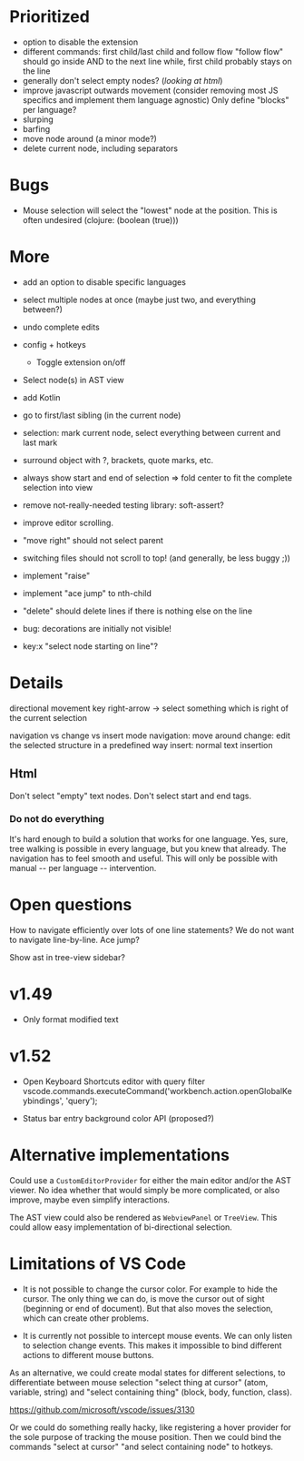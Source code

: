 # Prioritized
- option to disable the extension
- different commands: first child/last child and follow flow
  "follow flow" should go inside AND to the next line while, first child probably stays on the line
- generally don't select empty nodes? (*looking at html*)
- improve javascript outwards movement (consider removing most JS specifics and implement them language agnostic)
  Only define "blocks" per language?
- slurping
- barfing
- move node around (a minor mode?)
- delete current node, including separators

# Bugs
- Mouse selection will select the "lowest" node at the position. This is often undesired (clojure: (boolean (true)))

# More
- add an option to disable specific languages
- select multiple nodes at once (maybe just two, and everything between?)
- undo complete edits
- config + hotkeys
    - Toggle extension on/off
- Select node(s) in AST view
- add Kotlin
- go to first/last sibling (in the current node)
- selection: mark current node, select everything between current and last mark
- surround object with ?, brackets, quote marks, etc.

- always show start and end of selection => fold center to fit the complete selection into view

- remove not-really-needed testing library: soft-assert?

- improve editor scrolling. 
- "move right" should not select parent
- switching files should not scroll to top! (and generally, be less buggy ;))
- implement "raise"
- implement "ace jump" to nth-child
- "delete" should delete lines if there is nothing else on the line
- bug: decorations are initially not visible!
- key:x "select node starting on line"?

# Details

directional movement
key right-arrow -> select something which is right of the current selection

navigation vs change vs insert mode
navigation: move around
change: edit the selected structure in a predefined way
insert: normal text insertion

## Html

Don't select "empty" text nodes.
Don't select start and end tags.

### Do not do everything

It's hard enough to build a solution that works for one language. Yes, sure, tree walking is possible in every language, but you knew that already. The navigation has to feel smooth and useful. This will only be possible with manual -- per language -- intervention.

# Open questions

How to navigate efficiently over lots of one line statements? We do not want to navigate line-by-line. Ace jump?

Show ast in tree-view sidebar?

# v1.49
- Only format modified text

# v1.52

- Open Keyboard Shortcuts editor with query filter
vscode.commands.executeCommand('workbench.action.openGlobalKeybindings', 'query');

- Status bar entry background color API (proposed?)


# Alternative implementations

Could use a `CustomEditorProvider` for either the main editor and/or the AST viewer. No idea whether that would simply be more complicated, or also improve, maybe even simplify interactions.

The AST view could also be rendered as `WebviewPanel` or `TreeView`. This could allow easy implementation of bi-directional selection.


# Limitations of VS Code

- It is not possible to change the cursor color. For example to hide the cursor. The only thing we can do, is move the cursor out of sight (beginning or end of document). But that also moves the selection, which can create other problems.

- It is currently not possible to intercept mouse events. We can only listen to selection change events.
This makes it impossible to bind different actions to different mouse buttons.

As an alternative, we could create modal states for different selections, to differentiate between mouse selection "select thing at cursor" (atom, variable, string) and "select containing thing" (block, body, function, class).

https://github.com/microsoft/vscode/issues/3130

Or we could do something really hacky, like registering a hover provider for the sole purpose of tracking the mouse position. Then we could bind the commands "select at cursor" "and select containing node" to hotkeys.
